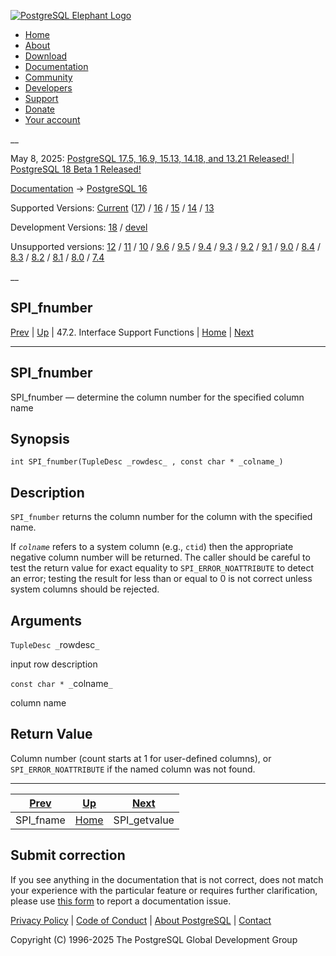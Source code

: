 [ ![PostgreSQL Elephant Logo](/media/img/about/press/elephant.png) ](/)

  * [Home](/ "Home")
  * [About](/about/ "About")
  * [Download](/download/ "Download")
  * [Documentation](/docs/ "Documentation")
  * [Community](/community/ "Community")
  * [Developers](/developer/ "Developers")
  * [Support](/support/ "Support")
  * [Donate](/about/donate/ "Donate")
  * [Your account](/account/ "Your account")

__

May 8, 2025: [ PostgreSQL 17.5, 16.9, 15.13, 14.18, and 13.21 Released! ](/about/news/postgresql-175-169-1513-1418-and-1321-released-3072/) | [ PostgreSQL 18 Beta 1 Released! ](/about/news/postgresql-18-beta-1-released-3070/)

[Documentation](/docs/ "Documentation") -> [PostgreSQL
16](/docs/16/index.html)

Supported Versions: [Current](/docs/current/spi-spi-fnumber.html "PostgreSQL
17 - SPI_fnumber") ([17](/docs/17/spi-spi-fnumber.html "PostgreSQL 17 -
SPI_fnumber")) / [16](/docs/16/spi-spi-fnumber.html "PostgreSQL 16 -
SPI_fnumber") / [15](/docs/15/spi-spi-fnumber.html "PostgreSQL 15 -
SPI_fnumber") / [14](/docs/14/spi-spi-fnumber.html "PostgreSQL 14 -
SPI_fnumber") / [13](/docs/13/spi-spi-fnumber.html "PostgreSQL 13 -
SPI_fnumber")

Development Versions: [18](/docs/18/spi-spi-fnumber.html "PostgreSQL 18 -
SPI_fnumber") / [devel](/docs/devel/spi-spi-fnumber.html "PostgreSQL devel -
SPI_fnumber")

Unsupported versions: [12](/docs/12/spi-spi-fnumber.html "PostgreSQL 12 -
SPI_fnumber") / [11](/docs/11/spi-spi-fnumber.html "PostgreSQL 11 -
SPI_fnumber") / [10](/docs/10/spi-spi-fnumber.html "PostgreSQL 10 -
SPI_fnumber") / [9.6](/docs/9.6/spi-spi-fnumber.html "PostgreSQL 9.6 -
SPI_fnumber") / [9.5](/docs/9.5/spi-spi-fnumber.html "PostgreSQL 9.5 -
SPI_fnumber") / [9.4](/docs/9.4/spi-spi-fnumber.html "PostgreSQL 9.4 -
SPI_fnumber") / [9.3](/docs/9.3/spi-spi-fnumber.html "PostgreSQL 9.3 -
SPI_fnumber") / [9.2](/docs/9.2/spi-spi-fnumber.html "PostgreSQL 9.2 -
SPI_fnumber") / [9.1](/docs/9.1/spi-spi-fnumber.html "PostgreSQL 9.1 -
SPI_fnumber") / [9.0](/docs/9.0/spi-spi-fnumber.html "PostgreSQL 9.0 -
SPI_fnumber") / [8.4](/docs/8.4/spi-spi-fnumber.html "PostgreSQL 8.4 -
SPI_fnumber") / [8.3](/docs/8.3/spi-spi-fnumber.html "PostgreSQL 8.3 -
SPI_fnumber") / [8.2](/docs/8.2/spi-spi-fnumber.html "PostgreSQL 8.2 -
SPI_fnumber") / [8.1](/docs/8.1/spi-spi-fnumber.html "PostgreSQL 8.1 -
SPI_fnumber") / [8.0](/docs/8.0/spi-spi-fnumber.html "PostgreSQL 8.0 -
SPI_fnumber") / [7.4](/docs/7.4/spi-spi-fnumber.html "PostgreSQL 7.4 -
SPI_fnumber")

__

SPI_fnumber  
---  
[Prev](spi-spi-fname.html "SPI_fname")  | [Up](spi-interface-support.html "47.2. Interface Support Functions") | 47.2. Interface Support Functions | [Home](index.html "PostgreSQL 16.9 Documentation") |  [Next](spi-spi-getvalue.html "SPI_getvalue")  
  
* * *

## SPI_fnumber

SPI_fnumber — determine the column number for the specified column name

## Synopsis

    
    
    int SPI_fnumber(TupleDesc _rowdesc_ , const char * _colname_)
    

## Description

`SPI_fnumber` returns the column number for the column with the specified
name.

If _`colname`_ refers to a system column (e.g., `ctid`) then the appropriate
negative column number will be returned. The caller should be careful to test
the return value for exact equality to `SPI_ERROR_NOATTRIBUTE` to detect an
error; testing the result for less than or equal to 0 is not correct unless
system columns should be rejected.

## Arguments

`TupleDesc _`rowdesc`_`

    

input row description

`const char * _`colname`_`

    

column name

## Return Value

Column number (count starts at 1 for user-defined columns), or
`SPI_ERROR_NOATTRIBUTE` if the named column was not found.

* * *

[Prev](spi-spi-fname.html "SPI_fname")  | [Up](spi-interface-support.html "47.2. Interface Support Functions") |  [Next](spi-spi-getvalue.html "SPI_getvalue")  
---|---|---  
SPI_fname  | [Home](index.html "PostgreSQL 16.9 Documentation") |  SPI_getvalue  
  
## Submit correction

If you see anything in the documentation that is not correct, does not match
your experience with the particular feature or requires further clarification,
please use [this form](/account/comments/new/16/spi-spi-fnumber.html/) to
report a documentation issue.

[Privacy Policy](/about/privacypolicy) | [Code of Conduct](/about/policies/coc/) | [About PostgreSQL](/about/) | [Contact](/about/contact/)  

Copyright (C) 1996-2025 The PostgreSQL Global Development Group

